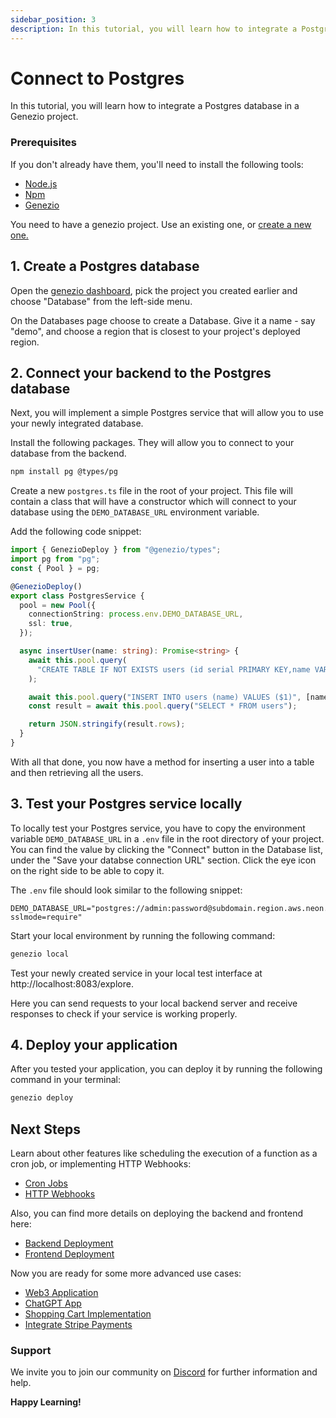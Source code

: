 ```yaml
---
sidebar_position: 3
description: In this tutorial, you will learn how to integrate a Postgres database using in a Genezio project.
---
```


# Connect to Postgres

<head>
  <title>Connect to Postgres | Genezio Documentation</title>
</head>
In this tutorial, you will learn how to integrate a Postgres database in a Genezio project.

### Prerequisites

If you don't already have them, you'll need to install the following tools:

- [Node.js](https://nodejs.org/en/download/current)
- [Npm](https://docs.npmjs.com/downloading-and-installing-node-js-and-npm)
- [Genezio](/docs/getting-started)

You need to have a genezio project. Use an existing one, or [create a new one.](/docs/getting-started)

## 1. Create a Postgres database

Open the [genezio dashboard](https://app.genez.io/dashboard), pick the project you created earlier and choose "Database" from the left-side menu.

On the Databases page choose to create a Database. Give it a name - say "demo", and choose a region that is closest to your project's deployed region.

## 2. Connect your backend to the Postgres database

Next, you will implement a simple Postgres service that will allow you to use your newly integrated database.

Install the following packages. They will allow you to connect to your database from the backend.

```bash
npm install pg @types/pg
```

Create a new `postgres.ts` file in the root of your project. This file will contain a class that will have a constructor which will connect to your database using the `DEMO_DATABASE_URL` environment variable.

Add the following code snippet:

<!-- {% code title="postgres.ts" lineNumbers="true" %} -->

```typescript title="postgres.ts" showLineNumbers
import { GenezioDeploy } from "@genezio/types";
import pg from "pg";
const { Pool } = pg;

@GenezioDeploy()
export class PostgresService {
  pool = new Pool({
    connectionString: process.env.DEMO_DATABASE_URL,
    ssl: true,
  });

  async insertUser(name: string): Promise<string> {
    await this.pool.query(
      "CREATE TABLE IF NOT EXISTS users (id serial PRIMARY KEY,name VARCHAR(255))"
    );

    await this.pool.query("INSERT INTO users (name) VALUES ($1)", [name]);
    const result = await this.pool.query("SELECT * FROM users");

    return JSON.stringify(result.rows);
  }
}
```

<!-- {% endcode %} -->

With all that done, you now have a method for inserting a user into a table and then retrieving all the users.

## 3. Test your Postgres service locally

To locally test your Postgres service, you have to copy the environment variable `DEMO_DATABASE_URL` in a `.env` file in the root directory of your project. You can find the value by clicking the "Connect" button in the Database list, under the "Save your databse connection URL" section. Click the eye icon on the right side to be able to copy it.

The `.env` file should look similar to the following snippet:

<!-- {% code title=".env" %} -->

```fallback title=".env"
DEMO_DATABASE_URL="postgres://admin:password@subdomain.region.aws.neon.tech/demo?sslmode=require"
```

<!-- {% endcode %} -->

Start your local environment by running the following command:

```bash
genezio local
```

Test your newly created service in your local test interface at http://localhost:8083/explore.

Here you can send requests to your local backend server and receive responses to check if your service is working properly.

## 4. Deploy your application

After you tested your application, you can deploy it by running the following command in your terminal:

```bash
genezio deploy
```

## Next Steps

Learn about other features like scheduling the execution of a function as a cron job, or implementing HTTP Webhooks:

- [Cron Jobs](/docs/genezio-typesafe/cron-methods)
- [HTTP Webhooks](/docs/genezio-typesafe/http-methods-webhooks)

Also, you can find more details on deploying the backend and frontend here:

- [Backend Deployment](/docs/deploy/backend)
- [Frontend Deployment](/docs/deploy/frontend)

Now you are ready for some more advanced use cases:

- [Web3 Application](https://genezio.com/blog/create-your-first-web3-app/)
- [ChatGPT App](https://genezio.com/blog/create-your-first-app-using-chatgpt/)
- [Shopping Cart Implementation](https://genezio.com/blog/implement-a-shopping-cart-using-typescript-redis-and-react/)
- [Integrate Stripe Payments](https://genezio.com/blog/integrate-stripe-payments/)

### Support <a href="#support" id="support"></a>

We invite you to join our community on [Discord](https://discord.gg/uc9H5YKjXv) for further information and help.

**Happy Learning!**
